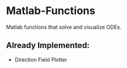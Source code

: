 # Matlab-Functions
Matlab functions that solve and visualize ODEs.

## Already Implemented:

* Direction Field Plotter
